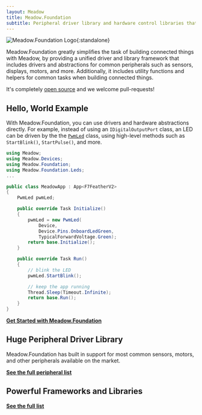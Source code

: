 ```yaml
---
layout: Meadow
title: Meadow.Foundation
subtitle: Peripheral driver library and hardware control libraries that make IoT development plug-and-play.
---
```


![Meadow.Foundation Logo](Meadow.Foundation_Logo_white_BG.svg){:standalone}

Meadow.Foundation greatly simplifies the task of building connected things with Meadow, by providing a unified driver and library framework that includes drivers and abstractions for common peripherals such as sensors, displays, motors, and more. Additionally, it includes utility functions and helpers for common tasks when building connected things.

It's completely [open source](https://github.com/WildernessLabs/Meadow.Foundation) and we welcome pull-requests!

## Hello, World Example

With Meadow.Foundation, you can use drivers and hardware abstractions directly. For example, instead of using an `IDigitalOutputPort` class, an LED can be driven by the the [`PwmLed`](/docs/api/Meadow.Foundation/Meadow.Foundation.Leds.PwmLed.html) class, using high-level methods such as `StartBlink()`, `StartPulse()`, and more.

```csharp
using Meadow;
using Meadow.Devices;
using Meadow.Foundation;
using Meadow.Foundation.Leds;
...

public class MeadowApp : App<F7FeatherV2>
{
    PwmLed pwmLed;

    public override Task Initialize()
    {
        pwmLed = new PwmLed(
            Device,
            Device.Pins.OnboardLedGreen,
            TypicalForwardVoltage.Green);
        return base.Initialize();
    }

    public override Task Run()
    {
        // blink the LED
        pwmLed.StartBlink();

        // keep the app running
        Thread.Sleep(Timeout.Infinite);
        return base.Run();
    }
}
```

**[Get Started with Meadow.Foundation](/Meadow/Meadow.Foundation/Getting_Started)**

## Huge Peripheral Driver Library

Meadow.Foundation has built in support for most common sensors, motors, and other peripherals available on the market.

**[See the full peripheral list](/Meadow/Meadow.Foundation/Peripherals)**

## Powerful Frameworks and Libraries

**[See the full list](/Meadow/Meadow.Foundation/Libraries_and_Frameworks)**
